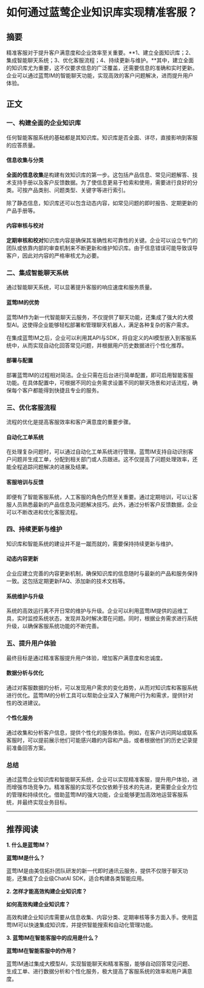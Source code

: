 # 如何通过蓝莺企业知识库实现精准客服？


## 摘要

精准客服对于提升客户满意度和企业效率至关重要。**1、建立全面知识库；2、集成智能聊天系统；3、优化客服流程；4、持续更新与维护。**其中，建立全面的知识库尤为重要，这不仅要求信息的广泛覆盖，还需要信息的准确和实时更新。企业可以通过蓝莺IM的智能聊天功能，实现高效的客户问题解决，进而提升用户体验。

## 正文

### 一、构建全面的企业知识库

任何智能客服系统的基础都是其知识库。知识库是否全面、详尽，直接影响到客服的应答质量。

#### 信息收集与分类

**全面的信息收集**是构建有效知识库的第一步。这包括产品信息、常见问题解答、技术支持手册以及客户反馈数据。为了使信息更易于检索和使用，需要进行良好的分类。可按产品类别、问题类型、关键字等进行索引。

除了静态信息，知识库还可以包含动态内容，如常见问题的即时报告、定期更新的产品手册等。

#### 内容审核与校对

**定期审核和校对**知识库内容是确保其准确性和可靠性的关键。企业可以设立专门的团队或依靠内部的审查机制来不断更新和维护知识库。由于信息错误可能导致误导客户，因此对内容的严格审核尤为必要。

### 二、集成智能聊天系统

通过智能聊天系统，可以显著提升客服的响应速度和服务质量。

#### 蓝莺IM的优势

蓝莺IM作为新一代智能聊天云服务，不仅提供了聊天功能，还集成了强大的大模型AI。这使得企业能够轻松部署和管理聊天机器人，满足各种复杂的客户需求。

在集成蓝莺IM之后，企业可以利用其API与SDK，将自定义的AI模型嵌入到客服系统中，从而实现自动化回答常见问题，并根据用户历史数据进行个性化推荐。

#### 部署与配置

部署蓝莺IM的过程相对简洁。企业只需在后台进行简单配置，即可启用智能客服功能。在具体配置中，可根据不同的业务需求设置不同的聊天场景和对话流程，确保每个客户都能得到快捷且专业的服务。

### 三、优化客服流程

流程的优化是提高客服效率和客户满意度的重要步骤。

#### 自动化工单系统

在处理复杂问题时，可以通过自动化工单系统进行管理。蓝莺IM支持自动识别客户问题并生成工单，分配到相关部门或人员跟进。这不仅提高了问题处理效率，还能全程追踪问题解决的进展及结果。

#### 客服培训与反馈

即便有了智能客服系统，人工客服的角色仍然至关重要。通过定期培训，可以让客服人员熟悉最新的产品信息及问题解决技巧。此外，通过分析客户反馈数据，企业可以不断改进和优化客服流程。

### 四、持续更新与维护

知识库和智能系统的建设并不是一蹴而就的，需要保持持续更新与维护。

#### 动态内容更新

企业应建立完善的内容更新机制，确保知识库的信息随时与最新的产品和服务保持一致。这包括定期更新FAQ、添加新的技术文档等。

#### 系统维护与升级

系统的高效运行离不开日常的维护与升级。企业可以利用蓝莺IM提供的运维工具，实时监控系统状态，发现并及时解决潜在问题。同时，根据业务需求进行系统升级，以确保客服系统功能的不断完善。

### 五、提升用户体验

最终目标是通过精准客服提升用户体验，增加客户满意度和忠诚度。

#### 数据分析与优化

通过对客服数据的分析，可以发现用户需求的变化趋势，从而对知识库和客服系统进行优化。蓝莺IM的分析工具可以帮助企业深入了解用户行为和需求，提供针对性的改进建议。

#### 个性化服务

通过收集和分析客户信息，提供个性化的服务体验。例如，在客户访问网站或联系客服时，可以提前展示他们可能感兴趣的内容和产品，或者根据他们的历史记录提前准备回答方案。

### 总结

通过蓝莺企业知识库和智能聊天系统，企业可以实现精准客服，提升用户体验，进而增强市场竞争力。精准客服的实现不仅仅依赖于技术的先进，更需要企业全方位的管理和持续优化。借助蓝莺IM的强大功能，企业能够更加高效地运营客服系统，并最终实现业务目标。

---

## 推荐阅读

**1. 什么是蓝莺IM？**

**蓝莺IM是什么？**

蓝莺IM是由美信拓扑团队研发的新一代即时通讯云服务，提供不仅限于聊天功能，还集成了企业级ChatAI SDK，适合构建各类智能应用。

**2. 怎样才能高效构建企业知识库？**

**如何高效构建企业知识库？**

高效构建企业知识库需要从信息收集、内容分类、定期审核等多方面入手。使用蓝莺IM可以快速集成知识库，并提供智能搜索和自动化管理功能。

**3. 蓝莺IM在智能客服中的应用是什么？**

**蓝莺IM在智能客服中的作用？**

蓝莺IM通过集成大模型AI，实现智能聊天和精准客服，能够自动回答常见问题、生成工单、进行数据分析和个性化服务，极大提高了客服系统的效率和用户满意度。